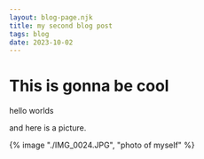 ```yaml
---
layout: blog-page.njk
title: my second blog post
tags: blog
date: 2023-10-02
---
```


# This is gonna be cool

hello worlds

and here is a picture.

{% image "./IMG_0024.JPG", "photo of myself" %} 